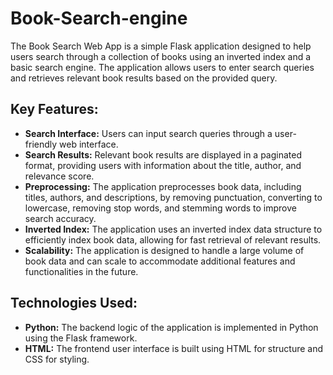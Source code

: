 # Book-Search-engine

The Book Search Web App is a simple Flask application designed to help users search through a collection of books using an inverted index and a basic search engine. The application allows users to enter search queries and retrieves relevant book results based on the provided query.

## Key Features:

- **Search Interface:** Users can input search queries through a user-friendly web interface.
- **Search Results:** Relevant book results are displayed in a paginated format, providing users with information about the title, author, and relevance score.
- **Preprocessing:** The application preprocesses book data, including titles, authors, and descriptions, by removing punctuation, converting to lowercase, removing stop words, and stemming words to improve search accuracy.
- **Inverted Index:** The application uses an inverted index data structure to efficiently index book data, allowing for fast retrieval of relevant results.
- **Scalability:** The application is designed to handle a large volume of book data and can scale to accommodate additional features and functionalities in the future.

## Technologies Used:

- **Python:** The backend logic of the application is implemented in Python using the Flask framework.
- **HTML:** The frontend user interface is built using HTML for structure and CSS for styling.
